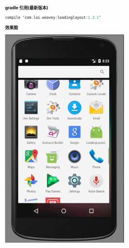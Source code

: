 
**gradle 引用(最新版本)**
```gradle
compile ‘com.lai.weavey:loadinglayout:1.3.1’
```

**效果图**

![效果图](/screen/GIF.gif)


